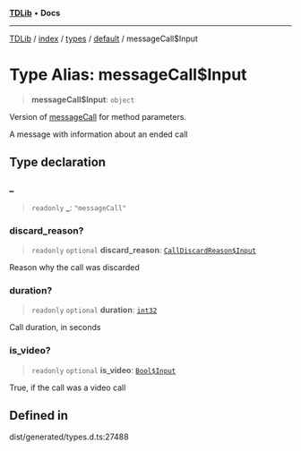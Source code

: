 [**TDLib**](../../../../../../README.md) • **Docs**

***

[TDLib](../../../../../../modules.md) / [index](../../../../../README.md) / [types](../../../README.md) / [default](../README.md) / messageCall$Input

# Type Alias: messageCall$Input

> **messageCall$Input**: `object`

Version of [messageCall](messageCall.md) for method parameters.

A message with information about an ended call

## Type declaration

### \_

> `readonly` **\_**: `"messageCall"`

### discard\_reason?

> `readonly` `optional` **discard\_reason**: [`CallDiscardReason$Input`](CallDiscardReason$Input.md)

Reason why the call was discarded

### duration?

> `readonly` `optional` **duration**: [`int32`](int32.md)

Call duration, in seconds

### is\_video?

> `readonly` `optional` **is\_video**: [`Bool$Input`](Bool$Input.md)

True, if the call was a video call

## Defined in

dist/generated/types.d.ts:27488
